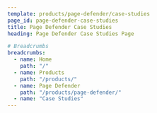 ```yaml
---
template: products/page-defender/case-studies
page_id: page-defender-case-studies
title: Page Defender Case Studies
heading: Page Defender Case Studies Page

# Breadcrumbs
breadcrumbs:
  - name: Home
    path: "/"
  - name: Products
    path: "/products/"
  - name: Page Defender
    path: "/products/page-defender/"
  - name: "Case Studies"
---
```

